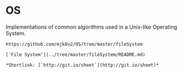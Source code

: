 # OS
Implementations of common algorithms used in a Unix-like Operating System.

	https://github.com/mjk8v2/OS/tree/master/fileSystem
	
	['File System'](../tree/master/fileSystem/README.md)

	*Shortlink: [`http://git.io/sheet`](http://git.io/sheet)*
